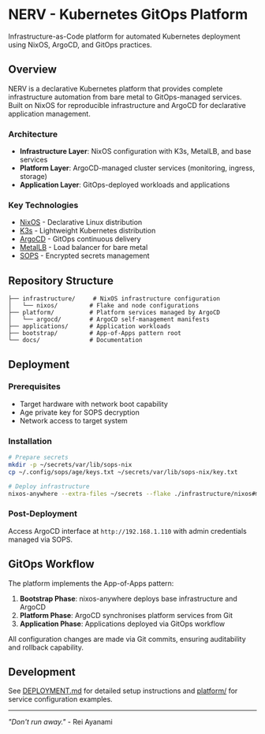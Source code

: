 # NERV - Kubernetes GitOps Platform

Infrastructure-as-Code platform for automated Kubernetes deployment using NixOS, ArgoCD, and GitOps practices.

## Overview

NERV is a declarative Kubernetes platform that provides complete infrastructure automation from bare metal to GitOps-managed services. Built on NixOS for reproducible infrastructure and ArgoCD for declarative application management.

### Architecture

- **Infrastructure Layer**: NixOS configuration with K3s, MetalLB, and base services
- **Platform Layer**: ArgoCD-managed cluster services (monitoring, ingress, storage)
- **Application Layer**: GitOps-deployed workloads and applications

### Key Technologies

- [NixOS](https://nixos.org/) - Declarative Linux distribution
- [K3s](https://k3s.io/) - Lightweight Kubernetes distribution
- [ArgoCD](https://argo-cd.readthedocs.io/) - GitOps continuous delivery
- [MetalLB](https://metallb.universe.tf/) - Load balancer for bare metal
- [SOPS](https://github.com/getsops/sops) - Encrypted secrets management

## Repository Structure

```
├── infrastructure/     # NixOS infrastructure configuration
│   └── nixos/         # Flake and node configurations
├── platform/          # Platform services managed by ArgoCD
│   └── argocd/        # ArgoCD self-management manifests
├── applications/      # Application workloads
├── bootstrap/         # App-of-Apps pattern root
└── docs/              # Documentation
```

## Deployment

### Prerequisites

- Target hardware with network boot capability
- Age private key for SOPS decryption
- Network access to target system

### Installation

```bash
# Prepare secrets
mkdir -p ~/secrets/var/lib/sops-nix
cp ~/.config/sops/age/keys.txt ~/secrets/var/lib/sops-nix/key.txt

# Deploy infrastructure
nixos-anywhere --extra-files ~/secrets --flake ./infrastructure/nixos#misato root@<target-ip>
```

### Post-Deployment

Access ArgoCD interface at `http://192.168.1.110` with admin credentials managed via SOPS.

## GitOps Workflow

The platform implements the App-of-Apps pattern:

1. **Bootstrap Phase**: nixos-anywhere deploys base infrastructure and ArgoCD
2. **Platform Phase**: ArgoCD synchronises platform services from Git
3. **Application Phase**: Applications deployed via GitOps workflow

All configuration changes are made via Git commits, ensuring auditability and rollback capability.

## Development

See [DEPLOYMENT.md](DEPLOYMENT.md) for detailed setup instructions and [platform/](platform/) for service configuration examples.

---

*"Don't run away."* - Rei Ayanami